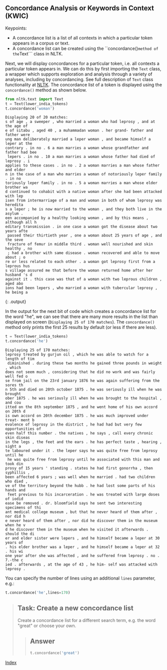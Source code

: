 ## Concordance Analysis or Keywords in Context (KWIC)

Keypoints:
- A concordance list is a list of all contexts in which a particular token appears in a corpus or text.
- A concordance list can be created using the ``concordance()``` method of the ```Text``` class in NLTK.

Next, we will display concordances for a particular token, i.e. all contexts a particular token appears in. We can do this by first importing the ```Text``` class, a wrapper which supports exploration and analysis through a variety of analyses, including by concordancing. See full description of ```Text``` class functionality at [NLTK](https://www.nltk.org/api/nltk.text.Text.html). The concordance list of a token is displayed using the ```concordance()``` method as shown below.

```python
from nltk.text import Text
t = Text(lower_india_tokens)
t.concordance('woman')
```

```
Displaying 20 of 20 matches:
s of age , a sweeper , who married a woman who had leprosy , and at the age of
e of sitabu , aged 40 , a muhammadan woman . her grand- father and father were
ung man deliberately married a leper woman , and became himself a leper at the
contrary . in no . 6 a man marries a woman whose grandfather and father had bee
 lepers . in no . 10 a man marries a woman whose father had died of leprosy . i
applies to these cases . in no . 2 a woman marries a man whose father and elder
n in the case of a man who marries a woman of notoriously leper family . in no
toriously leper family . in no . 5 a woman marries a man whose elder brother wa
d continued to cohabit with a native woman after she had been attacked with lep
isen from intermarriage of a man and woman in both of whom leprosy was heredita
s a leper ; he is now married to the woman , and they both live in the asylum .
een accompanied by a healthy looking woman , and by this means , although all h
editary transmission . in one case a woman got the disease about two years afte
 passed their thirtieth year , one a woman about 25 years of age , and the seve
 fracture of femur in middle third . woman well nourished and skin healthy , no
 ; had a brother with same disease . woman recovered and able to move about ; o
re or less related to each other . a woman got leprosy first from a leprous hus
s village assured me that before the woman returned home after her husband 's d
against it . this case was that of a woman with two leprous children , aged abo
ions had been lepers , who married a woman with tubercular leprosy , he being a
 ```
 {: .output}

 In the output for the next bit of code which creates a concordance list for the word "he", we can see that there are many more results in the list than displayed on screen (```Displaying 25 of 170 matches```). The ```concordance()``` method only prints the first 25 results by default (or less if there are less).

```python
t = Text(lower_india_tokens)
t.concordance('he')
```

```
Displaying 25 of 170 matches:
leprosy treated by gurjun oil , which he was able to watch for a length of tim
 diminished . during these two months he gained three pounds in weight , which
does not seem much , considering that he did no work and was fairly well fed o
se from jail on the 23rd january 1876 he was again suffering from the sores th
n 5th and died on 20th october 1875 . he was seriously ill when he was brought
ober 1875 . he was seriously ill when he was brought to the hospital , and cou
itted on the 8th september 1875 , and he went home of his own accord on 20th d
is own accord on 20th december 1875 . he was much improved under treat- ment b
evalence of leprosy in the district , he had had but very few opportunities of
even half this number . the natives , he says , call every chronic skin diseas
in the legs , the feet and the ears . he has perfect taste , hearing , sight a
te laboured under it . the leper says he was quite free from leprosy until he
 he was quite free from leprosy until he associated with this man and took din
prosy of 15 years ' standing . states he had first gonorrha , then syphillis ,
been affected 6 years ; was well when he married . had two children who died ,
ve of the territory beyond the hubb . he had lost some parts of his hands and
 feet previous to his incarceration . he was treated with large doses of iodid
ease be removed . dr. bloomfield says he sent two interesting specimens of thi
ant medical college museum , but that he never heard of them after , nor did h
e never heard of them after , nor did he discover them in the museum when he v
d he discover them in the museum when he visited it afterwards . should the di
er and elder sister were lepers , and he himself became a leper at 30 years of
. his elder brother was a leper , and he himself became a leper at 32 . his wi
one year after she was affected , and he suffered from leprosy . no . 7.-the c
ied . afterwards , at the age of 43 , he him- self was attacked with leprosy .
```

You can specify the number of lines using an additional ```lines``` parameter, e.g.:

```python
t.concordance('he',lines=170)
```

> ## Task: Create a new concordance list
>
> Create a concordance list for a different search term, e.g. the word "great" or choose your own.
>
> > ## Answer
> >
> > ~~~python
> > t.concordance('great')
> > ~~~

[Index](https://ang-uio.github.io/text-mining/)
